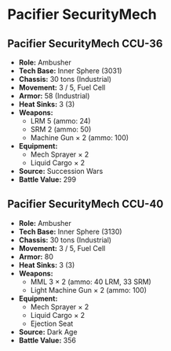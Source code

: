# Pacifier SecurityMech
## Pacifier SecurityMech CCU-36
- **Role:** Ambusher
- **Tech Base:** Inner Sphere (3031)
- **Chassis:** 30 tons (Industrial)
- **Movement:** 3 / 5, Fuel Cell
- **Armor:** 58 (Industrial)
- **Heat Sinks:** 3 (3)
- **Weapons:**
  - LRM 5 (ammo: 24)
  - SRM 2 (ammo: 50)
  - Machine Gun × 2 (ammo: 100)
- **Equipment:**
  - Mech Sprayer × 2
  - Liquid Cargo × 2
- **Source:** Succession Wars
- **Battle Value:** 299

## Pacifier SecurityMech CCU-40
- **Role:** Ambusher
- **Tech Base:** Inner Sphere (3130)
- **Chassis:** 30 tons (Industrial)
- **Movement:** 3 / 5, Fuel Cell
- **Armor:** 80
- **Heat Sinks:** 3 (3)
- **Weapons:**
  - MML 3 × 2 (ammo: 40 LRM, 33 SRM)
  - Light Machine Gun × 2 (ammo: 100)
- **Equipment:**
  - Mech Sprayer × 2
  - Liquid Cargo × 2
  - Ejection Seat
- **Source:** Dark Age
- **Battle Value:** 356

